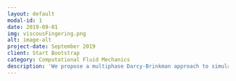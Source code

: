 ```yaml
---
layout: default
modal-id: 1
date: 2019-09-01
img: viscousFingering.png
alt: image-alt
project-date: September 2019
client: Start Bootstrap
category: Computational Fluid Mechanics
description: 'We propose a multiphase Darcy-Brinkman approach to simulate two-phase flow in hybrid systems containing both solid-free regions and porous matrices. This micro-continuum model is rooted in elementary physics and volume averaging principles, where a unique set of partial differential equations is used to represent flow in both regions and scales. The crux of the proposed model is that it tends asymptotically towards the Navier-Stokes volume-of-fluid approach in solid-free regions and towards the multiphase Darcy equations in porous regions. Unlike existing multiscale multiphase solvers, it can match analytical predictions of capillary, relative permeability, and gravitational effects at both the pore and Darcy scales. Through its open-source implementation, hybridPorousInterFoam, the proposed approach marks the extension of computational fluid dynamics (CFD) simulation packages into porous multiscale, multiphase systems. The versatility of the solver is illustrated using applications to two-phase flow in a fractured porous matrix and wave interaction with a porous coastal barrier.'
---
```

